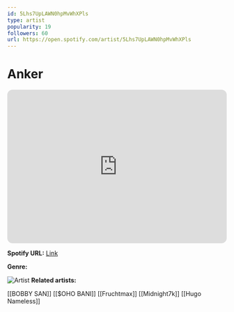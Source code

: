 ```yaml
---
id: 5Lhs7UpLAWN0hpMvWhXPls
type: artist
popularity: 19
followers: 60
url: https://open.spotify.com/artist/5Lhs7UpLAWN0hpMvWhXPls
---
```

# Anker

<iframe style="border-radius:12px" src="https://open.spotify.com/embed/artist/5Lhs7UpLAWN0hpMvWhXPls" width="100%" height="352" frameBorder="0" allowfullscreen="" allow="autoplay; clipboard-write; encrypted-media; fullscreen; picture-in-picture" loading="lazy"></iframe>

**Spotify URL:** [Link](https://open.spotify.com/artist/5Lhs7UpLAWN0hpMvWhXPls)

**Genre:** 

![Artist]()
**Related artists:**

[[BOBBY SAN]]
[[$OHO BANI]]
[[Fruchtmax]]
[[Midnight7k]]
[[Hugo Nameless]]
